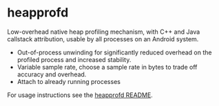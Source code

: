 # heapprofd

Low-overhead native heap profiling mechanism, with C++ and Java callstack
attribution, usable by all processes on an Android system.

* Out-of-process unwinding for significantly reduced overhead on the profiled
  process and increased stability.
* Variable sample rate, choose a sample rate in bytes to trade off accuracy and
  overhead.
* Attach to already running processes

For usage instructions see the
[heapprofd README](../src/profiling/memory/README).
